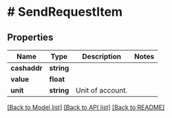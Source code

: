 # # SendRequestItem

## Properties

Name | Type | Description | Notes
------------ | ------------- | ------------- | -------------
**cashaddr** | **string** |  | 
**value** | **float** |  | 
**unit** | **string** | Unit of account. | 

[[Back to Model list]](../../README.md#documentation-for-models) [[Back to API list]](../../README.md#documentation-for-api-endpoints) [[Back to README]](../../README.md)



